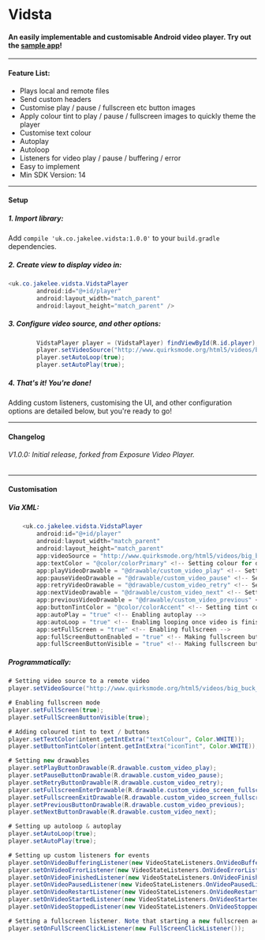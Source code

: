 # Vidsta
#### An easily implementable and customisable Android video player. Try out the [sample app](https://play.google.com/store/apps/details?id=uk.co.jakelee.exposurevideoplayersample)!
----
#### Feature List:
* Plays local and remote files
* Send custom headers
* Customise play / pause / fullscreen etc button images
* Apply colour tint to play / pause / fullscreen images to quickly theme the player
* Customise text colour
* Autoplay
* Autoloop
* Listeners for video play / pause / buffering / error
* Easy to implement
* Min SDK Version: 14

----
#### Setup
##### 1. Import library:
Add `compile 'uk.co.jakelee.vidsta:1.0.0'` to your `build.gradle` dependencies.

##### 2. Create view to display video in:
```java    
<uk.co.jakelee.vidsta.VidstaPlayer
        android:id="@+id/player"
        android:layout_width="match_parent"
        android:layout_height="match_parent" />
```
##### 3. Configure video source, and other options:
```java
        VidstaPlayer player = (VidstaPlayer) findViewById(R.id.player);
        player.setVideoSource("http://www.quirksmode.org/html5/videos/big_buck_bunny.mp4");
        player.setAutoLoop(true);
        player.setAutoPlay(true);
```
##### 4. That's it! You're done!
Adding custom listeners, customising the UI, and other configuration options are detailed below, but you're ready to go!

----
#### Changelog
###### V1.0.0: Initial release, forked from Exposure Video Player.

----
#### Customisation
##### Via XML:
```java    
    <uk.co.jakelee.vidsta.VidstaPlayer
        android:id="@+id/player"
        android:layout_width="match_parent"
        android:layout_height="match_parent"
        app:videoSource = "http://www.quirksmode.org/html5/videos/big_buck_bunny.mp4" <!-- Setting a remote video source -->
        app:textColor = "@color/colorPrimary" <!-- Setting colour for duration / progress text -->
        app:playVideoDrawable = "@drawable/custom_video_play" <!-- Setting drawable for play button -->
        app:pauseVideoDrawable = "@drawable/custom_video_pause" <!-- Setting drawable for pause button -->
        app:retryVideoDrawable = "@drawable/custom_video_retry" <!-- Setting drawable for retry button -->
        app:nextVideoDrawable = "@drawable/custom_video_next" <!-- Setting drawable for next button -->
        app:previousVideoDrawable = "@drawable/custom_video_previous" <!-- Setting drawable for previous button -->
        app:buttonTintColor = "@color/colorAccent" <!-- Setting tint colour for above buttons -->
        app:autoPlay = "true" <!-- Enabling autoplay -->
        app:autoLoop = "true" <!-- Enablimg looping once video is finished -->
        app:setFullScreen = "true" <!-- Enabling fullscreen -->
        app:fullScreenButtonEnabled = "true" <!-- Making fullscreen button clickable -->
        app:fullScreenButtonVisible = "true" <!-- Making fullscreen button visible -->/>
```
##### Programmatically: 
```java
# Setting video source to a remote video
player.setVideoSource("http://www.quirksmode.org/html5/videos/big_buck_bunny.mp4");

# Enabling fullscreen mode
player.setFullScreen(true);
player.setFullScreenButtonVisible(true);

# Adding coloured tint to text / buttons
player.setTextColor(intent.getIntExtra("textColour", Color.WHITE));
player.setButtonTintColor(intent.getIntExtra("iconTint", Color.WHITE));

# Setting new drawables
player.setPlayButtonDrawable(R.drawable.custom_video_play);
player.setPauseButtonDrawable(R.drawable.custom_video_pause);
player.setRetryButtonDrawable(R.drawable.custom_video_retry);
player.setFullscreenEnterDrawable(R.drawable.custom_video_screen_fullscreen_enter);
player.setFullscreenExitDrawable(R.drawable.custom_video_screen_fullscreen_exit);
player.setPreviousButtonDrawable(R.drawable.custom_video_previous);
player.setNextButtonDrawable(R.drawable.custom_video_next);

# Setting up autoloop & autoplay
player.setAutoLoop(true);
player.setAutoPlay(true);

# Setting up custom listeners for events
player.setOnVideoBufferingListener(new VideoStateListeners.OnVideoBufferingListener());
player.setOnVideoErrorListener(new VideoStateListeners.OnVideoErrorListener());
player.setOnVideoFinishedListener(new VideoStateListeners.OnVideoFinishedListener());
player.setOnVideoPausedListener(new VideoStateListeners.OnVideoPausedListener());
player.setOnVideoRestartListener(new VideoStateListeners.OnVideoRestartListener());
player.setOnVideoStartedListener(new VideoStateListeners.OnVideoStartedListener());
player.setOnVideoStoppedListener(new VideoStateListeners.OnVideoStoppedListener());

# Setting a fullscreen listener. Note that starting a new fullscreen activity must be handled in your application for now
player.setOnFullScreenClickListener(new FullScreenClickListener());
```